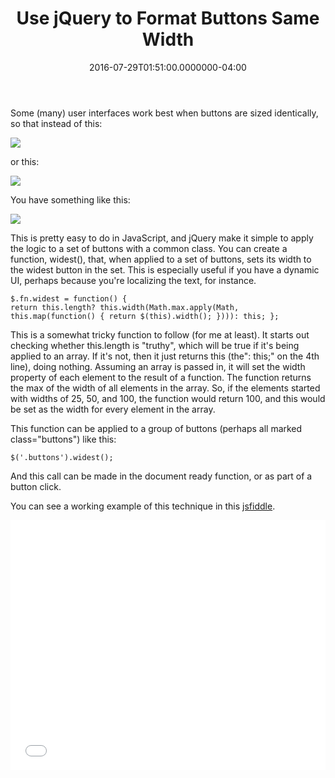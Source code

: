 ﻿---
title: Use jQuery to Format Buttons Same Width
date: "2016-07-29T01:51:00.0000000-04:00"
description: >
featuredImage: /img/buttons-differentsizesvertical.png
---

Some (many) user interfaces work best when buttons are sized identically, so that instead of this:

![](/img/buttons-differentsizes.png)

or this:

![](/img/buttons-differentsizesvertical.png)

You have something like this:

![](/img/buttons-samesizes.png)

This is pretty easy to do in JavaScript, and jQuery make it simple to apply the logic to a set of buttons with a common class. You can create a function, widest(), that, when applied to a set of buttons, sets its width to the widest button in the set. This is especially useful if you have a dynamic UI, perhaps because you're localizing the text, for instance.

`$.fn.widest = function() { `\
 `return this.length? this.width(Math.max.apply(Math, this.map(function() {
 return $(this).width();
 }))): this;
};`

This is a somewhat tricky function to follow (for me at least). It starts out checking whether this.length is "truthy", which will be true if it's being applied to an array. If it's not, then it just returns this (the": this;" on the 4th line), doing nothing. Assuming an array is passed in, it will set the width property of each element to the result of a function. The function returns the max of the width of all elements in the array. So, if the elements started with widths of 25, 50, and 100, the function would return 100, and this would be set as the width for every element in the array.

This function can be applied to a group of buttons (perhaps all marked class="buttons") like this:

`$('.buttons').widest();`

And this call can be made in the document ready function, or as part of a button click.

You can see a working example of this technique in this [jsfiddle](https://jsfiddle.net/ardalis/rb0qL32w/).

<iframe width="100%" height="400" src="//jsfiddle.net/ardalis/rb0qL32w/embedded/" frameborder="0" allowfullscreen="allowfullscreen"></iframe>

